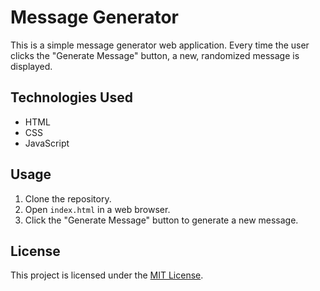 # Message Generator

This is a simple message generator web application. Every time the user clicks the "Generate Message" button, a new, randomized message is displayed.

## Technologies Used
- HTML
- CSS
- JavaScript

## Usage
1. Clone the repository.
2. Open `index.html` in a web browser.
3. Click the "Generate Message" button to generate a new message.

## License
This project is licensed under the [MIT License](LICENSE).
